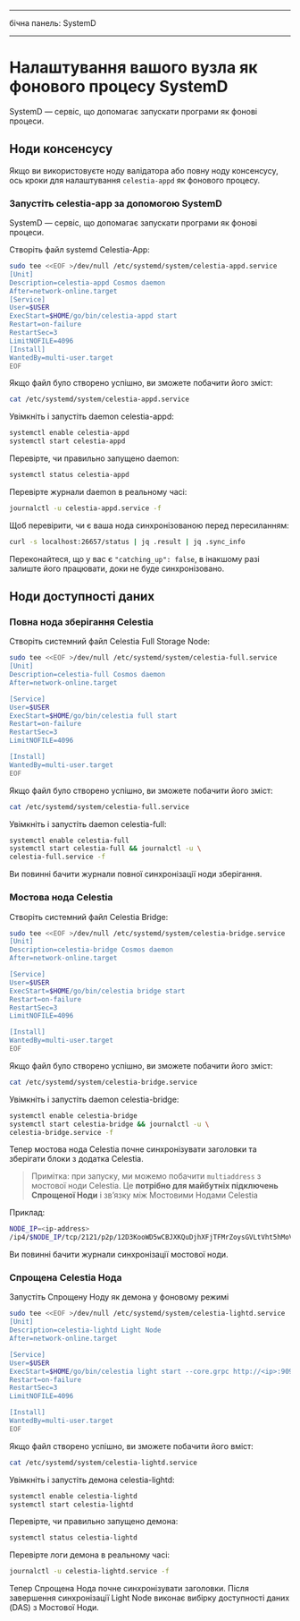 - - -
бічна панель: SystemD
- - -

# Налаштування вашого вузла як фонового процесу SystemD

SystemD — сервіс, що допомагає запускати програми як фонові процеси.

## Ноди консенсусу

Якщо ви використовуєте ноду валідатора або повну ноду консенсусу, ось кроки для налаштування `celestia-appd` як фонового процесу.

### Запустіть celestia-app за допомогою SystemD

SystemD — сервіс, що допомагає запускати програми як фонові процеси.

Створіть файл systemd Celestia-App:

```sh
sudo tee <<EOF >/dev/null /etc/systemd/system/celestia-appd.service
[Unit]
Description=celestia-appd Cosmos daemon
After=network-online.target
[Service]
User=$USER
ExecStart=$HOME/go/bin/celestia-appd start
Restart=on-failure
RestartSec=3
LimitNOFILE=4096
[Install]
WantedBy=multi-user.target
EOF
```

Якщо файл було створено успішно, ви зможете побачити його зміст:

```sh
cat /etc/systemd/system/celestia-appd.service
```

Увімкніть і запустіть daemon celestia-appd:

```sh
systemctl enable celestia-appd
systemctl start celestia-appd
```

Перевірте, чи правильно запущено daemon:

```sh
systemctl status celestia-appd
```

Перевірте журнали daemon в реальному часі:

```sh
journalctl -u celestia-appd.service -f
```

Щоб перевірити, чи є ваша нода синхронізованою перед пересиланням:

```sh
curl -s localhost:26657/status | jq .result | jq .sync_info
```

Переконайтеся, що у вас є `"catching_up": false`, в інакшому разі залиште його працювати, доки не буде синхронізовано.

## Ноди доступності даних

### Повна нода зберігання Celestia

Створіть системний файл Celestia Full Storage Node:

```sh
sudo tee <<EOF >/dev/null /etc/systemd/system/celestia-full.service
[Unit]
Description=celestia-full Cosmos daemon
After=network-online.target

[Service]
User=$USER
ExecStart=$HOME/go/bin/celestia full start
Restart=on-failure
RestartSec=3
LimitNOFILE=4096

[Install]
WantedBy=multi-user.target
EOF
```

Якщо файл було створено успішно, ви зможете побачити його зміст:

```sh
cat /etc/systemd/system/celestia-full.service
```

Увімкніть і запустіть daemon celestia-full:

```sh
systemctl enable celestia-full
systemctl start celestia-full && journalctl -u \
celestia-full.service -f
```

Ви повинні бачити журнали повної синхронізації ноди зберігання.

### Мостова нода Celestia

Створіть системний файл Celestia Bridge:

```sh
sudo tee <<EOF >/dev/null /etc/systemd/system/celestia-bridge.service
[Unit]
Description=celestia-bridge Cosmos daemon
After=network-online.target

[Service]
User=$USER
ExecStart=$HOME/go/bin/celestia bridge start
Restart=on-failure
RestartSec=3
LimitNOFILE=4096

[Install]
WantedBy=multi-user.target
EOF
```

Якщо файл було створено успішно, ви зможете побачити його зміст:

```sh
cat /etc/systemd/system/celestia-bridge.service
```

Увімкніть і запустіть daemon celestia-bridge:

```sh
systemctl enable celestia-bridge
systemctl start celestia-bridge && journalctl -u \
celestia-bridge.service -f
```

Тепер мостова нода Celestia почне синхронізувати заголовки та зберігати блоки з додатка Celestia.

> Примітка: при запуску, ми можемо побачити `multiaddress` з мостової ноди Celestia. Це **потрібно для майбутніх підключень Спрощеної Ноди** і зв’язку між Мостовими Нодами Celestia

Приклад:

```sh
NODE_IP=<ip-address>
/ip4/$NODE_IP/tcp/2121/p2p/12D3KooWD5wCBJXKQuDjhXFjTFMrZoysGVLtVht5hMoVbSLCbV22
```

Ви повинні бачити журнали синхронізації мостової ноди.

### Спрощена Celestia Нода

Запустіть Спрощену Ноду як демона у фоновому режимі

```sh
sudo tee <<EOF >/dev/null /etc/systemd/system/celestia-lightd.service
[Unit]
Description=celestia-lightd Light Node
After=network-online.target

[Service]
User=$USER
ExecStart=$HOME/go/bin/celestia light start --core.grpc http://<ip>:9090
Restart=on-failure
RestartSec=3
LimitNOFILE=4096

[Install]
WantedBy=multi-user.target
EOF
```

Якщо файл створено успішно, ви зможете побачити його вміст:

```sh
cat /etc/systemd/system/celestia-lightd.service
```

Увімкніть і запустіть демона celestia-lightd:

```sh
systemctl enable celestia-lightd
systemctl start celestia-lightd
```

Перевірте, чи правильно запущено демона:

```sh
systemctl status celestia-lightd
```

Перевірте логи демона в реальному часі:

```sh
journalctl -u celestia-lightd.service -f
```

Тепер Спрощена Нода почне синхронізувати заголовки. Після завершення синхронізації Light Node виконає вибірку доступності даних (DAS) з Мостової Ноди.
